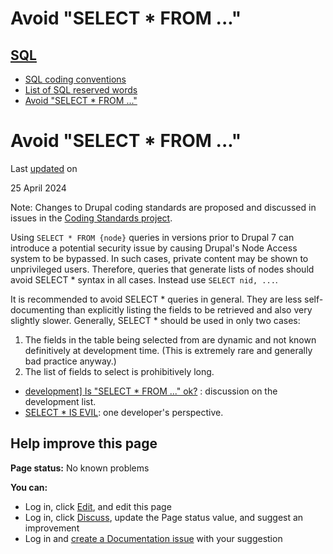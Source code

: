 # Avoid "SELECT * FROM ..."

## [SQL](/docs/develop/standards/sql)

-   [SQL coding conventions](/docs/develop/standards/sql/sql-coding-conventions)
-   [List of SQL reserved words](/docs/develop/coding-standards/list-of-sql-reserved-words)
-   [Avoid "SELECT \* FROM ..."](/docs/develop/coding-standards/avoid-select-from)

# Avoid "SELECT \* FROM ..."

Last [updated](/node/374660/discuss) on

25 April 2024

Note: Changes to Drupal coding standards are proposed and discussed in issues in the [Coding Standards project](/project/coding_standards).

Using `SELECT * FROM {node}` queries in versions prior to Drupal 7 can introduce a potential security issue by causing Drupal's Node Access system to be bypassed. In such cases, private content may be shown to unprivileged users. Therefore, queries that generate lists of nodes should avoid SELECT \* syntax in all cases. Instead use `SELECT nid, ...`.

It is recommended to avoid SELECT \* queries in general. They are less self-documenting than explicitly listing the fields to be retrieved and also very slightly slower. Generally, SELECT \* should be used in only two cases:

1.  The fields in the table being selected from are dynamic and not known definitively at development time. (This is extremely rare and generally bad practice anyway.)
2.  The list of fields to select is prohibitively long.

-   [development\] Is "SELECT \* FROM ..." ok?](http://lists.drupal.org/pipermail/development/2009-February/thread.html#31953) : discussion on the development list.
-   [SELECT \* IS EVIL](//www.parseerror.com/sql/select*isevil.html): one developer's perspective.

## Help improve this page

**Page status:** No known problems

  
**You can:**  

-   Log in, click [Edit](/node/374660/edit), and edit this page
-   Log in, click [Discuss](/node/374660/discuss), update the Page status value, and suggest an improvement
-   Log in and [create a Documentation issue](/node/add/project-issue/documentation?title=Suggestion%20for%3A%20%28374660%29%20Avoid%20%22SELECT%20%2A%20FROM%20...%22) with your suggestion